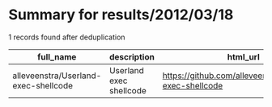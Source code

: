 
# Summary for results/2012/03/18
    
1 records found after deduplication

| full_name | description | html_url | matched_list | matched_count | pushed_at | size | stargazers_count | language | forks_count |
|--------------------------------------|-------------------------|---------------------------------------------------------|----------------|-----------------|---------------------------|--------|--------------------|------------|---------------|
| alleveenstra/Userland-exec-shellcode | Userland exec shellcode | https://github.com/alleveenstra/Userland-exec-shellcode | ['shellcode'] | 1 | 2012-03-18 10:57:37+00:00 | 96 | 1 | C | 0 |
